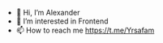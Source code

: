 - 👋 Hi, I’m Alexander
- 👀 I’m interested in Frontend
- 📫 How to reach me https://t.me/Yrsafam

<!---
Yrsafam/Yrsafam is a ✨ special ✨ repository because its `README.md` (this file) appears on your GitHub profile.
You can click the Preview link to take a look at your changes.
--->
